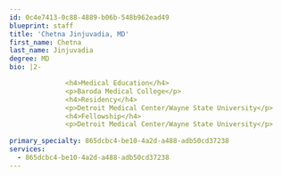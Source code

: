 ```yaml
---
id: 0c4e7413-0c88-4889-b06b-548b962ead49
blueprint: staff
title: 'Chetna Jinjuvadia, MD'
first_name: Chetna
last_name: Jinjuvadia
degree: MD
bio: |2-

              <h4>Medical Education</h4>
              <p>Baroda Medical College</p>
              <h4>Residency</h4>
              <p>Detroit Medical Center/Wayne State University</p>
              <h4>Fellowship</h4>
              <p>Detroit Medical Center/Wayne State University</p>
          
primary_specialty: 865dcbc4-be10-4a2d-a488-adb50cd37238
services:
  - 865dcbc4-be10-4a2d-a488-adb50cd37238
---
```

